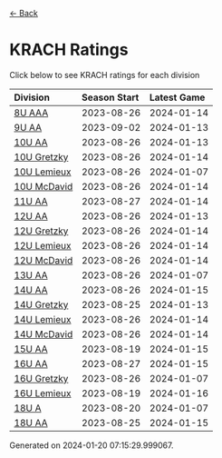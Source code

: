 [<- Back](../readme.md)
# KRACH Ratings
Click below to see KRACH ratings for each division

| Division | Season Start | Latest Game |
| :-- | :-- | :-- |
| [8U AAA](8U-AAA-ratings.md) | 2023-08-26 | 2024-01-14 |
| [9U AA](9U-AA-ratings.md) | 2023-09-02 | 2024-01-13 |
| [10U AA](10U-AA-ratings.md) | 2023-08-26 | 2024-01-13 |
| [10U Gretzky](10U-Gretzky-ratings.md) | 2023-08-26 | 2024-01-14 |
| [10U Lemieux](10U-Lemieux-ratings.md) | 2023-08-26 | 2024-01-07 |
| [10U McDavid](10U-McDavid-ratings.md) | 2023-08-26 | 2024-01-14 |
| [11U AA](11U-AA-ratings.md) | 2023-08-27 | 2024-01-14 |
| [12U AA](12U-AA-ratings.md) | 2023-08-26 | 2024-01-13 |
| [12U Gretzky](12U-Gretzky-ratings.md) | 2023-08-26 | 2024-01-14 |
| [12U Lemieux](12U-Lemieux-ratings.md) | 2023-08-26 | 2024-01-14 |
| [12U McDavid](12U-McDavid-ratings.md) | 2023-08-26 | 2024-01-14 |
| [13U AA](13U-AA-ratings.md) | 2023-08-26 | 2024-01-07 |
| [14U AA](14U-AA-ratings.md) | 2023-08-26 | 2024-01-15 |
| [14U Gretzky](14U-Gretzky-ratings.md) | 2023-08-25 | 2024-01-13 |
| [14U Lemieux](14U-Lemieux-ratings.md) | 2023-08-26 | 2024-01-14 |
| [14U McDavid](14U-McDavid-ratings.md) | 2023-08-26 | 2024-01-14 |
| [15U AA](15U-AA-ratings.md) | 2023-08-19 | 2024-01-15 |
| [16U AA](16U-AA-ratings.md) | 2023-08-27 | 2024-01-15 |
| [16U Gretzky](16U-Gretzky-ratings.md) | 2023-08-26 | 2024-01-07 |
| [16U Lemieux](16U-Lemieux-ratings.md) | 2023-08-19 | 2024-01-16 |
| [18U A](18U-A-ratings.md) | 2023-08-20 | 2024-01-07 |
| [18U AA](18U-AA-ratings.md) | 2023-08-25 | 2024-01-15 |

Generated on 2024-01-20 07:15:29.999067.
